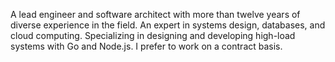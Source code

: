 A lead engineer and software architect with more than twelve years of diverse experience in the field. An expert in systems design, databases, and cloud computing. Specializing in designing and developing high-load systems with Go and Node.js. I prefer to work on a contract basis.
